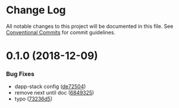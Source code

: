 # Change Log

All notable changes to this project will be documented in this file.
See [Conventional Commits](https://conventionalcommits.org) for commit guidelines.

# 0.1.0 (2018-12-09)


### Bug Fixes

* dapp-stack config ([de72504](https://github.com/Dapp-Stack/Dapp-Stack.org/commit/de72504))
* remove next until doc ([6849325](https://github.com/Dapp-Stack/Dapp-Stack.org/commit/6849325))
* typo ([73236d5](https://github.com/Dapp-Stack/Dapp-Stack.org/commit/73236d5))
